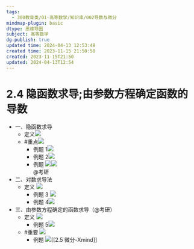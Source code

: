```yaml
---
tags:
  - 300教育类/01-高等数学/知识库/002导数与微分
mindmap-plugin: basic
dtype: 思维导图
subject: 高等数学
dg-publish: true
updated time: 2024-04-13 12:53:49
created time: 2023-11-15 21:50:58
created: 2023-11-15T21:50
updated: 2024-04-13T12:54
---
```

# 2.4 隐函数求导;由参数方程确定函数的导数
- 一、隐函数求导  
    - 定义![](https://api2.mubu.com/v3/document_image/ae6551a4-9047-4c55-9f72-f4eb0adce21a-26626835.jpg)  
    - #重点![](https://api2.mubu.com/v3/document_image/afecd441-9445-4e27-b088-6f09807be41f-26626835.jpg)  
        - 例题 1![](https://api2.mubu.com/v3/document_image/a0e93333-e282-4495-a401-d100da05349f-26626835.jpg)  
        - 例题 2![](https://api2.mubu.com/v3/document_image/cbd6cee9-4c50-435e-8514-d5b98e24c2bf-26626835.jpg)  
        - 例题 ![](https://api2.mubu.com/v3/document_image/5eba53a3-71c7-40d7-9599-7cbdfc70cc1a-26626835.jpg)![](https://api2.mubu.com/v3/document_image/8757d3a1-09f0-4186-9117-f8a706e120ec-26626835.jpg)  
            @考研
- 二、对数求导法  
    - 定义 ![](https://api2.mubu.com/v3/document_image/82cbe821-20e9-46e9-a2fa-79b5e714abf5-26626835.jpg)  
        - 例题 3 ![](https://api2.mubu.com/v3/document_image/17f7a724-a82b-42d1-bc59-3bc329545d8d-26626835.jpg)  
        - 例题 4![](https://api2.mubu.com/v3/document_image/5d624239-124c-4d6f-bf9c-4f8346e3bbee-26626835.jpg)  
- 三、由参数方程确定的函数求导（@考研）  
    - 定义 ![](https://api2.mubu.com/v3/document_image/e2e8dcd6-8bd9-4d44-8f5e-d992b5f26635-26626835.jpg)  
        - 例题 5![](https://api2.mubu.com/v3/document_image/614389a5-9bba-4bcb-b17d-cb5071935697-26626835.jpg)  
    - #重要 ![](https://api2.mubu.com/v3/document_image/4b7ed65a-9ed0-4384-b448-ae75b3963ec9-26626835.jpg)  
        - 例题 ![](https://api2.mubu.com/v3/document_image/e2799f7e-6fdc-4391-8fb1-50dab1a5fe88-26626835.jpg)[[2.5 微分-Xmind]]